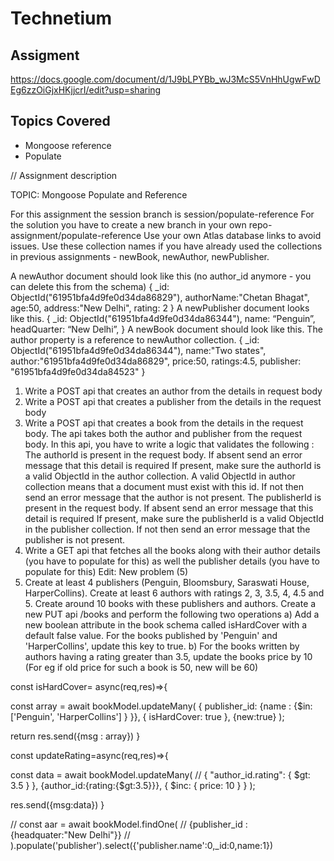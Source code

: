 # Technetium

## Assigment
https://docs.google.com/document/d/1J9bLPYBb_wJ3McS5VnHhUgwFwDEg6zzOiGjxHKjjcrI/edit?usp=sharing

## Topics Covered
- Mongoose reference
- Populate 


// Assignment description

  TOPIC: Mongoose Populate and Reference

For this assignment the session branch is session/populate-reference
For the solution you have to create a new branch in your own repo- assignment/populate-reference
Use your own Atlas database links to avoid issues. Use these collection names if you have already used the collections in previous assignments - newBook, newAuthor, newPublisher.

A newAuthor document should look like this (no author_id anymore - you can delete this from the schema)
 	{ 
_id: ObjectId("61951bfa4d9fe0d34da86829"),
		authorName:"Chetan Bhagat",
		age:50,
		address:"New Delhi",
rating: 2
	} 
A newPublisher document looks like this.
{
		_id: ObjectId("61951bfa4d9fe0d34da86344"),
name: “Penguin”,
headQuarter: “New Delhi”,
}
A newBook document should look like this. The author property is a reference to newAuthor collection. 
{
		_id: ObjectId("61951bfa4d9fe0d34da86344"),
	name:"Two states",
		author:"61951bfa4d9fe0d34da86829",
	price:50,
		ratings:4.5,
		publisher: "61951bfa4d9fe0d34da84523"
}



1. Write a POST api that creates an author from the details in request body
2. Write a POST api that creates a publisher from the details in the request body
3. Write a POST api that creates a book from the details in the request body. The api takes both the author and publisher from the request body. 
In this api, you have to write a logic that validates the following :
The authorId is present in the request body. If absent send an error message that this detail is required
If present, make sure the authorId is a valid ObjectId in the author collection. A valid ObjectId in author collection means that a document must exist with this id. If not then send an error message that the author is not present.
The publisherId is present in the request body. If absent send an error message that this detail is required
If present, make sure the publisherId is a valid ObjectId in the publisher collection. If not then send an error message that the publisher is not present.
4. Write a GET api that fetches all the books along with their author details (you have to populate for this) as well the publisher details (you have to populate for this) 
Edit: New problem (5)
5. Create at least 4 publishers (Penguin, Bloomsbury, Saraswati House, HarperCollins). Create at least 6 authors with ratings 2, 3, 3.5, 4, 4.5 and 5. Create around 10 books with these publishers and authors.
Create a new PUT api /books and perform the following two operations
 a) Add a new boolean attribute in the book schema called isHardCover with a default false value. For the books published by 'Penguin' and 'HarperCollins', update this key to true.
 b) For the books written by authors having a rating greater than 3.5, update the books price by 10 (For eg if old price for such a book is 50, new will be 60)







const  isHardCover= async(req,res)=>{
 
const array = await bookModel.updateMany(
  { publisher_id: {name :  {$in: ['Penguin', 'HarperCollins'] } }},
  { isHardCover: true },
  {new:true}
);
 
  return res.send({msg : array})
}

const updateRating=async(req,res)=>{
  
  const data =  await bookModel.updateMany(
    // { "author_id.rating": { $gt: 3.5 } },
    {author_id:{rating:{$gt:3.5}}},
    { $inc: { price: 10 } }
  );
  
  res.send({msg:data})
  }



 // const aar = await bookModel.findOne(
  //   {publisher_id : {headquater:"New Delhi"}}
  // ).populate('publisher').select({'publisher.name':0,_id:0,name:1})
 